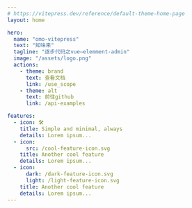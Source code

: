 ```yaml
---
# https://vitepress.dev/reference/default-theme-home-page
layout: home

hero:
  name: "omo-vitepress"
  text: "知味来"
  tagline: "逐步代码之vue—elemment-admin"
  image: "/assets/logo.png"
  actions: 
    - theme: brand
      text: 查看文档
      link: /use_scope
    - theme: alt
      text: 前往github
      link: /api-examples

features:
  - icon: 🛠️
    title: Simple and minimal, always
    details: Lorem ipsum...
  - icon:
      src: /cool-feature-icon.svg
    title: Another cool feature
    details: Lorem ipsum...
  - icon:
      dark: /dark-feature-icon.svg
      light: /light-feature-icon.svg
    title: Another cool feature
    details: Lorem ipsum...
---
```



<style>
  :root{
    --vp-home-hero-name-color: transparent;
    --vp-home-hero-name-background: -webkit-linear-gradient(120deg,#bd34fe,#41d1ff)
  }
</style>